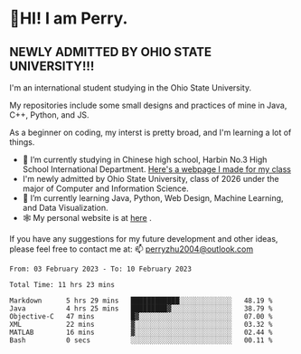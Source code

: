 # 🌄HI! I am Perry. <br> #
## NEWLY ADMITTED BY OHIO STATE UNIVERSITY!!! ##  
I'm an international student studying in the Ohio State University. <br>

My repositories include some small designs and practices of mine in Java, C++, Python, and JS. <br>

As a beginner on coding, my interst is pretty broad, and I'm learning a lot of things. <br>
- 🔭 I’m currently studying in Chinese high school, Harbin No.3 High School International Department. [Here's a webpage I made for my class](https://perry2004.github.io/weirdos/)
- I'm newly admitted by Ohio State University, class of 2026 under the major of Computer and Information Science. 
- 🌱 I’m currently learning Java, Python, Web Design, Machine Learning, and Data Visualization. 
- 🕸️ My personal website is at <a href="https://zhu-yp.cn">here</a> .  

If you have any suggestions for my future development and other ideas, please feel free to contact me at: 📫 [perryzhu2004@outlook.com](mailto:perryzhu2004@outlook.com)

<!--START_SECTION:waka-->

```text
From: 03 February 2023 - To: 10 February 2023

Total Time: 11 hrs 23 mins

Markdown      5 hrs 29 mins   ████████████░░░░░░░░░░░░░   48.19 %
Java          4 hrs 25 mins   █████████▓░░░░░░░░░░░░░░░   38.79 %
Objective-C   47 mins         █▓░░░░░░░░░░░░░░░░░░░░░░░   07.00 %
XML           22 mins         ▓░░░░░░░░░░░░░░░░░░░░░░░░   03.32 %
MATLAB        16 mins         ▓░░░░░░░░░░░░░░░░░░░░░░░░   02.44 %
Bash          0 secs          ░░░░░░░░░░░░░░░░░░░░░░░░░   00.11 %
```

<!--END_SECTION:waka-->